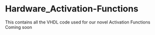 # Hardware_Activation-Functions
This contains all the VHDL code used for our novel Activation Functions
Coming soon
